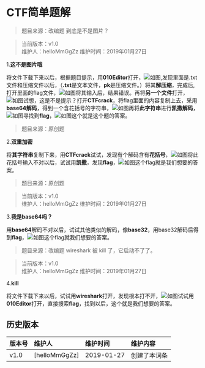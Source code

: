 # CTF简单题解


>题目来源：改编题 到底是不是图片？  


>当前版本：v1.0  
>维护人：helloMmGgZz
>维护时间：2019年01月27日  

1.**这不是图片哦**

将文件下载下来以后，根据题目提示，用**010Editor**打开，![如图](/wiki/image/ctfimg/tupian/6.png),发现里面是.txt文件和压缩文件以后，（**.txt**是文本文件，**pk**是压缩文件。）将其**解压缩**，完成后,打开里面的flag文件，![如图](/wiki/image/ctfimg/tupian/2.png)将其输入后，结果错误。再将**另一个文件**打开，![如图](/wiki/image/ctfimg/tupian/3.png)试想，这是不是提示？打开**CTFcrack**，将flag里面的内容复制上去，采用**base64解码**，得到一个含花括号的字符串，![如图](/wiki/image/ctfimg/tupian/4.png)再将**此字符串**进行**凯撒解码**，![如图](/wiki/image/ctfimg/tupian/5.png)寻找到**flag**，![如图](/wiki/image/ctfimg/tupian/1.png)这个就是这个题的答案。

>题目来源：原创题


2.**双重加密**

将**其字符串**复制下来，用**CTFcrack**试试，发现有个解码含有**花括号**，![如图](/wiki/image/ctfimg/tupian/7.png)将此花括号输入不对以后，试试用**凯撒**，发现**flag**，![如图](/wiki/image/ctfimg/tupian/8.png)这个flag就是我们想要的答案。

>题目来源：原创题


>当前版本：v1.0  
>维护人：helloMmGgZz
>维护时间：2019年01月27日



3.**我是base64吗？**

用**base64**解码不对以后，试试其他类似的解码，像**base32**，用base32解码后得到**flag**，![如图](/wiki/image/ctfimg/tupian/9.png)这个flag就我们想要的答案。

>题目来源：改编题 wireshark 被 kill 了，它启动不了了。


>当前版本：v1.0  
>维护人：helloMmGgZz
>维护时间：2019年01月27日



4.**kill**

将文件下载下来以后，试试用**wireshark**打开，发现根本打不开，![如图](/wiki/image/ctfimg/tupian/10.png)试试用**010Editor**打开，直接搜索**flag**，找到以后，这个就是我们想要的答案。



## 历史版本

| 版本号 | 维护人 |维护时间 |维护内容|
| :- | :- | :-| :- |
| v1.0 | [helloMmGgZz] |2019-01-27|创建了本词条|
